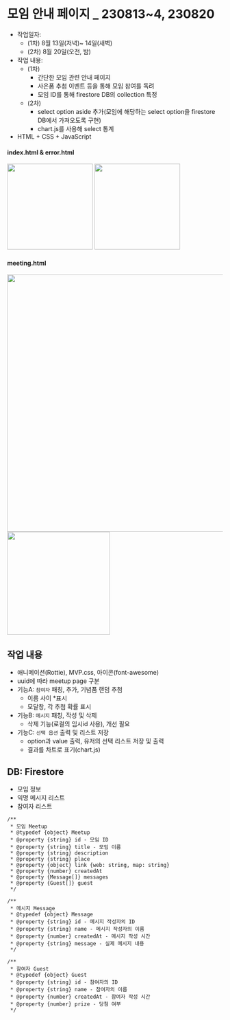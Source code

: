 # 모임 안내 페이지 \_ 230813~4, 230820

- 작업일자:
  - (1차) 8월 13일(저녁)~ 14일(새벽)
  - (2차) 8월 20일(오전, 밤)
- 작업 내용:
  - (1차) 
    - 간단한 모임 관련 안내 페이지
    - 사은품 추첨 이벤트 등을 통해 모임 참여를 독려
    - 모임 ID를 통해 firestore DB의 collection 특정
  - (2차)
    - select option aside 추가(모임에 해당하는 select option을 firestore DB에서 가져오도록 구현)
    - chart.js를 사용해 select 통계 
- HTML + CSS + JavaScript

#### index.html & error.html
<img width="200px" src="https://github.com/dusunax/exercises/assets/94776135/fb62216b-72d4-478d-8107-059f7598e46d" />
<img width="200px" src="https://github.com/dusunax/exercises/assets/94776135/0a11c61a-154a-4131-aeb0-5b13dc9c0838" />

#### meeting.html
<img width="600px" src="https://github.com/dusunax/exercises/assets/94776135/8ac857a6-8bf6-442a-9c9f-a4136abb8d40" />
<br />
<img width="240px" src="https://github.com/dusunax/exercises/assets/94776135/f0b9a4c9-f0f2-45a9-b546-5500b10baa9e" />

## 작업 내용

- 애니메이션(Rottie), MVP.css, 아이콘(font-awesome)
- uuid에 따라 meetup page 구분
- 기능A: `참여자` 패칭, 추가, 기념품 랜덤 추첨
  - 이름 사이 \*표시
  - 모달창, 각 추첨 확률 표시
- 기능B: `메시지` 패칭, 작성 및 삭제
  - 삭제 기능(로컬의 임시id 사용), 개선 필요
- 기능C: `선택 옵션` 출력 및 리스트 저장
  - option과 value 출력, 유저의 선택 리스트 저장 및 출력
  - 결과를 차트로 표기(chart.js)



## DB: Firestore

- 모임 정보
- 익명 메시지 리스트
- 참여자 리스트

```tsx
/**
 * 모임 Meetup
 * @typedef {object} Meetup
 * @property {string} id - 모임 ID
 * @property {string} title - 모임 이름
 * @property {string} description
 * @property {string} place
 * @property {object} link {web: string, map: string}
 * @property {number} createdAt
 * @property {Message[]} messages
 * @property {Guest[]} guest
 */

/**
 * 메시지 Message
 * @typedef {object} Message
 * @property {string} id - 메시지 작성자의 ID
 * @property {string} name - 메시지 작성자의 이름
 * @property {number} createdAt - 메시지 작성 시간
 * @property {string} message - 실제 메시지 내용
 */

/**
 * 참여자 Guest
 * @typedef {object} Guest
 * @property {string} id - 참여자의 ID
 * @property {string} name - 참여자의 이름
 * @property {number} createdAt - 참여자 작성 시간
 * @property {number} prize - 당첨 여부
 */
```
